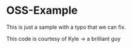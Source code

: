 # OSS-Example

This is just a sample with a typo that we can fix.

This code is courtesy of Kyle -> a brilliant guy